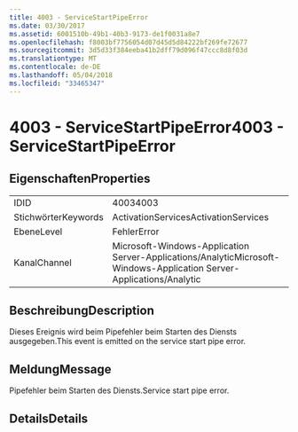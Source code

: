 ```yaml
---
title: 4003 - ServiceStartPipeError
ms.date: 03/30/2017
ms.assetid: 6001510b-49b1-40b3-9173-de1f0031a8e7
ms.openlocfilehash: f8003bf7756054d07d45d5d84222bf269fe72677
ms.sourcegitcommit: 3d5d33f384eeba41b2dff79d096f47ccc8d8f03d
ms.translationtype: MT
ms.contentlocale: de-DE
ms.lasthandoff: 05/04/2018
ms.locfileid: "33465347"
---
```

# <a name="4003---servicestartpipeerror"></a><span data-ttu-id="d2e41-102">4003 - ServiceStartPipeError</span><span class="sxs-lookup"><span data-stu-id="d2e41-102">4003 - ServiceStartPipeError</span></span>
## <a name="properties"></a><span data-ttu-id="d2e41-103">Eigenschaften</span><span class="sxs-lookup"><span data-stu-id="d2e41-103">Properties</span></span>  
  
|||  
|-|-|  
|<span data-ttu-id="d2e41-104">ID</span><span class="sxs-lookup"><span data-stu-id="d2e41-104">ID</span></span>|<span data-ttu-id="d2e41-105">4003</span><span class="sxs-lookup"><span data-stu-id="d2e41-105">4003</span></span>|  
|<span data-ttu-id="d2e41-106">Stichwörter</span><span class="sxs-lookup"><span data-stu-id="d2e41-106">Keywords</span></span>|<span data-ttu-id="d2e41-107">ActivationServices</span><span class="sxs-lookup"><span data-stu-id="d2e41-107">ActivationServices</span></span>|  
|<span data-ttu-id="d2e41-108">Ebene</span><span class="sxs-lookup"><span data-stu-id="d2e41-108">Level</span></span>|<span data-ttu-id="d2e41-109">Fehler</span><span class="sxs-lookup"><span data-stu-id="d2e41-109">Error</span></span>|  
|<span data-ttu-id="d2e41-110">Kanal</span><span class="sxs-lookup"><span data-stu-id="d2e41-110">Channel</span></span>|<span data-ttu-id="d2e41-111">Microsoft-Windows-Application Server-Applications/Analytic</span><span class="sxs-lookup"><span data-stu-id="d2e41-111">Microsoft-Windows-Application Server-Applications/Analytic</span></span>|  
  
## <a name="description"></a><span data-ttu-id="d2e41-112">Beschreibung</span><span class="sxs-lookup"><span data-stu-id="d2e41-112">Description</span></span>  
 <span data-ttu-id="d2e41-113">Dieses Ereignis wird beim Pipefehler beim Starten des Diensts ausgegeben.</span><span class="sxs-lookup"><span data-stu-id="d2e41-113">This event is emitted on the service start pipe error.</span></span>  
  
## <a name="message"></a><span data-ttu-id="d2e41-114">Meldung</span><span class="sxs-lookup"><span data-stu-id="d2e41-114">Message</span></span>  
 <span data-ttu-id="d2e41-115">Pipefehler beim Starten des Diensts.</span><span class="sxs-lookup"><span data-stu-id="d2e41-115">Service start pipe error.</span></span>  
  
## <a name="details"></a><span data-ttu-id="d2e41-116">Details</span><span class="sxs-lookup"><span data-stu-id="d2e41-116">Details</span></span>
